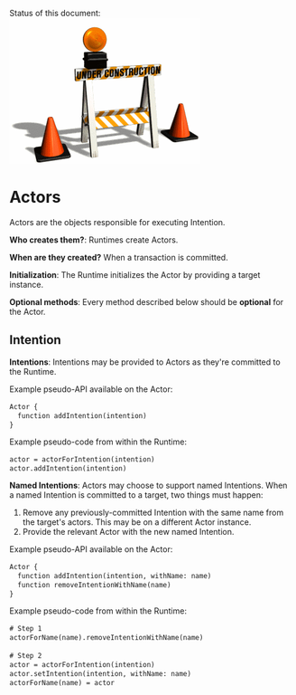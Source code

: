 Status of this document:
![](../_assets/under-construction-flashing-barracade-animation.gif)

# Actors

Actors are the objects responsible for executing Intention.

**Who creates them?**: Runtimes create Actors.

**When are they created?** When a transaction is committed.

**Initialization**: The Runtime initializes the Actor by providing a target instance.

**Optional methods**: Every method described below should be **optional** for the Actor.

## Intention

**Intentions**: Intentions may be provided to Actors as they're committed to the Runtime.

Example pseudo-API available on the Actor:

    Actor {
      function addIntention(intention)
    }

Example pseudo-code from within the Runtime:

    actor = actorForIntention(intention)
    actor.addIntention(intention)

**Named Intentions**: Actors may choose to support named Intentions. When a named Intention is committed to a target, two things must happen:

1. Remove any previously-committed Intention with the same name from the target's actors. This may be on a different Actor instance.
2. Provide the relevant Actor with the new named Intention.

Example pseudo-API available on the Actor:

    Actor {
      function addIntention(intention, withName: name)
      function removeIntentionWithName(name)
    }

Example pseudo-code from within the Runtime:

    # Step 1
    actorForName(name).removeIntentionWithName(name)
    
    # Step 2
    actor = actorForIntention(intention)
    actor.setIntention(intention, withName: name)
    actorForName(name) = actor
